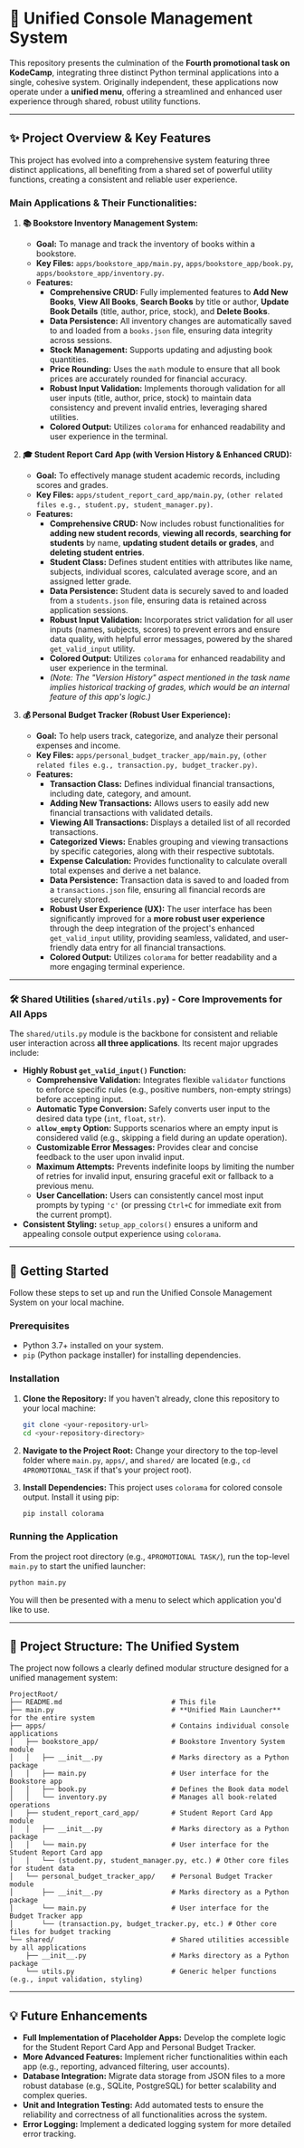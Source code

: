 

# 🚀 Unified Console Management System

This repository presents the culmination of the **Fourth promotional task on KodeCamp**, integrating three distinct Python terminal applications into a single, cohesive system. Originally independent, these applications now operate under a **unified menu**, offering a streamlined and enhanced user experience through shared, robust utility functions.

-----

## ✨ Project Overview & Key Features

This project has evolved into a comprehensive system featuring three distinct applications, all benefiting from a shared set of powerful utility functions, creating a consistent and reliable user experience.

### Main Applications & Their Functionalities:

1.  **📚 Bookstore Inventory Management System:**

      * **Goal:** To manage and track the inventory of books within a bookstore.
      * **Key Files:** `apps/bookstore_app/main.py`, `apps/bookstore_app/book.py`, `apps/bookstore_app/inventory.py`.
      * **Features:**
          * **Comprehensive CRUD:** Fully implemented features to **Add New Books**, **View All Books**, **Search Books** by title or author, **Update Book Details** (title, author, price, stock), and **Delete Books**.
          * **Data Persistence:** All inventory changes are automatically saved to and loaded from a `books.json` file, ensuring data integrity across sessions.
          * **Stock Management:** Supports updating and adjusting book quantities.
          * **Price Rounding:** Uses the `math` module to ensure that all book prices are accurately rounded for financial accuracy.
          * **Robust Input Validation:** Implements thorough validation for all user inputs (title, author, price, stock) to maintain data consistency and prevent invalid entries, leveraging shared utilities.
          * **Colored Output:** Utilizes `colorama` for enhanced readability and user experience in the terminal.

2.  **🎓 Student Report Card App (with Version History & Enhanced CRUD):**

      * **Goal:** To effectively manage student academic records, including scores and grades.
      * **Key Files:** `apps/student_report_card_app/main.py`, `(other related files e.g., student.py, student_manager.py)`.
      * **Features:**
          * **Comprehensive CRUD:** Now includes robust functionalities for **adding new student records**, **viewing all records**, **searching for students** by name, **updating student details or grades**, and **deleting student entries**.
          * **Student Class:** Defines student entities with attributes like name, subjects, individual scores, calculated average score, and an assigned letter grade.
          * **Data Persistence:** Student data is securely saved to and loaded from a `students.json` file, ensuring data is retained across application sessions.
          * **Robust Input Validation:** Incorporates strict validation for all user inputs (names, subjects, scores) to prevent errors and ensure data quality, with helpful error messages, powered by the shared `get_valid_input` utility.
          * **Colored Output:** Utilizes `colorama` for enhanced readability and user experience in the terminal.
          * *(Note: The "Version History" aspect mentioned in the task name implies historical tracking of grades, which would be an internal feature of this app's logic.)*

3.  **💰 Personal Budget Tracker (Robust User Experience):**

      * **Goal:** To help users track, categorize, and analyze their personal expenses and income.
      * **Key Files:** `apps/personal_budget_tracker_app/main.py`, `(other related files e.g., transaction.py, budget_tracker.py)`.
      * **Features:**
          * **Transaction Class:** Defines individual financial transactions, including date, category, and amount.
          * **Adding New Transactions:** Allows users to easily add new financial transactions with validated details.
          * **Viewing All Transactions:** Displays a detailed list of all recorded transactions.
          * **Categorized Views:** Enables grouping and viewing transactions by specific categories, along with their respective subtotals.
          * **Expense Calculation:** Provides functionality to calculate overall total expenses and derive a net balance.
          * **Data Persistence:** Transaction data is saved to and loaded from a `transactions.json` file, ensuring all financial records are securely stored.
          * **Robust User Experience (UX):** The user interface has been significantly improved for a **more robust user experience** through the deep integration of the project's enhanced `get_valid_input` utility, providing seamless, validated, and user-friendly data entry for all financial transactions.
          * **Colored Output:** Utilizes `colorama` for better readability and a more engaging terminal experience.

-----

### 🛠 Shared Utilities (`shared/utils.py`) - Core Improvements for All Apps

The `shared/utils.py` module is the backbone for consistent and reliable user interaction across **all three applications**. Its recent major upgrades include:

  * **Highly Robust `get_valid_input()` Function:**
      * **Comprehensive Validation:** Integrates flexible `validator` functions to enforce specific rules (e.g., positive numbers, non-empty strings) before accepting input.
      * **Automatic Type Conversion:** Safely converts user input to the desired data type (`int`, `float`, `str`).
      * **`allow_empty` Option:** Supports scenarios where an empty input is considered valid (e.g., skipping a field during an update operation).
      * **Customizable Error Messages:** Provides clear and concise feedback to the user upon invalid input.
      * **Maximum Attempts:** Prevents indefinite loops by limiting the number of retries for invalid input, ensuring graceful exit or fallback to a previous menu.
      * **User Cancellation:** Users can consistently cancel most input prompts by typing `'c'` (or pressing `Ctrl+C` for immediate exit from the current prompt).
  * **Consistent Styling:** `setup_app_colors()` ensures a uniform and appealing console output experience using `colorama`.

-----

## 🚀 Getting Started

Follow these steps to set up and run the Unified Console Management System on your local machine.

### Prerequisites

  * Python 3.7+ installed on your system.
  * `pip` (Python package installer) for installing dependencies.

### Installation

1.  **Clone the Repository:**
    If you haven't already, clone this repository to your local machine:

    ```bash
    git clone <your-repository-url>
    cd <your-repository-directory>
    ```

2.  **Navigate to the Project Root:**
    Change your directory to the top-level folder where `main.py`, `apps/`, and `shared/` are located (e.g., `cd 4PROMOTIONAL_TASK` if that's your project root).

3.  **Install Dependencies:**
    This project uses `colorama` for colored console output. Install it using pip:

    ```bash
    pip install colorama
    ```

### Running the Application

From the project root directory (e.g., `4PROMOTIONAL TASK/`), run the top-level `main.py` to start the unified launcher:

```bash
python main.py
```

You will then be presented with a menu to select which application you'd like to use.

-----

## 📁 Project Structure: The Unified System

The project now follows a clearly defined modular structure designed for a unified management system:

```
ProjectRoot/
├── README.md                           # This file
├── main.py                             # **Unified Main Launcher** for the entire system
├── apps/                               # Contains individual console applications
│   ├── bookstore_app/                  # Bookstore Inventory System module
│   │   ├── __init__.py                 # Marks directory as a Python package
│   │   ├── main.py                     # User interface for the Bookstore app
│   │   ├── book.py                     # Defines the Book data model
│   │   └── inventory.py                # Manages all book-related operations
│   ├── student_report_card_app/        # Student Report Card App module
│   │   ├── __init__.py                 # Marks directory as a Python package
│   │   └── main.py                     # User interface for the Student Report Card app
│   │   └── (student.py, student_manager.py, etc.) # Other core files for student data
│   └── personal_budget_tracker_app/    # Personal Budget Tracker module
│       ├── __init__.py                 # Marks directory as a Python package
│       └── main.py                     # User interface for the Budget Tracker app
│       └── (transaction.py, budget_tracker.py, etc.) # Other core files for budget tracking
└── shared/                             # Shared utilities accessible by all applications
    ├── __init__.py                     # Marks directory as a Python package
    └── utils.py                        # Generic helper functions (e.g., input validation, styling)
```

-----

## 💡 Future Enhancements

  * **Full Implementation of Placeholder Apps:** Develop the complete logic for the Student Report Card App and Personal Budget Tracker.
  * **More Advanced Features:** Implement richer functionalities within each app (e.g., reporting, advanced filtering, user accounts).
  * **Database Integration:** Migrate data storage from JSON files to a more robust database (e.g., SQLite, PostgreSQL) for better scalability and complex queries.
  * **Unit and Integration Testing:** Add automated tests to ensure the reliability and correctness of all functionalities across the system.
  * **Error Logging:** Implement a dedicated logging system for more detailed error tracking.
